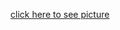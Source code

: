 [click here to see picture](https://github.com/BhavyaKolluri/assignment2--Kolluri/blob/main/sketch.jpg)


<!-- # Bhavya Kolluri
> Iam from India, worked as AWS,python developer in a software organization. Iam also into cultural activities like dancing, painting, sports and won many state level, district level awards.
[click here to see picture](https://github.com/BhavyaKolluri/assignment2-Kolluri/blob/main/sketch.jpg) -->